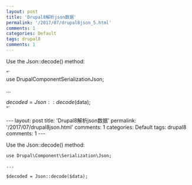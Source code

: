 ```yaml
---
layout: post
title: 'Drupal8解析json数据'
permalink: '/2017/07/drupal8json_5.html'
comments: 1
categories: Default
tags: drupal8
comments: 1
---
```

Use the Json::decode() method:

“\`  
use DrupalComponentSerializationJson;

…

$decoded = Json::decode($data);  
“\`

<div></div>---
layout: post
title: 'Drupal8解析json数据'
permalink: '/2017/07/drupal8json.html'
comments: 1
categories: Default
tags: drupal8
comments: 1
---
  
Use the Json::decode() method:  
  
  
```  
use Drupal\Component\Serialization\Json;  
  
...  
  
$decoded = Json::decode($data);  
```  

<div><br/></div>